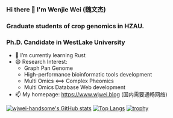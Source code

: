### Hi there 👋 I'm Wenjie Wei (魏文杰)

### Graduate students of crop genomics in HZAU.

### Ph.D. Candidate in WestLake University

- 🌱 I’m currently learning Rust
- 😄 Research Interest:
  + Graph Pan Genome
  + High-performance bioinformatic tools development 
  + Multi Omics <==> Complex Pheomics
  + Multi Omics Database Web development
- 📫 My homepage: https://www.wjwei.blog (国内需要通畅网络)

[![wjwei-handsome's GitHub stats](https://github-readme-stats.vercel.app/api?username=wjwei-handsome&include_all_commits=true&theme=swift&show_icons=true)](https://github.com/anuraghazra/github-readme-stats)
[![Top Langs](https://github-readme-stats.vercel.app/api/top-langs/?username=wjwei-handsome&layout=compact&theme=swift)](https://github.com/anuraghazra/github-readme-stats)
[![trophy](https://github-profile-trophy.vercel.app/?username=wjwei-handsome)](https://github.com/ryo-ma/github-profile-trophy)

